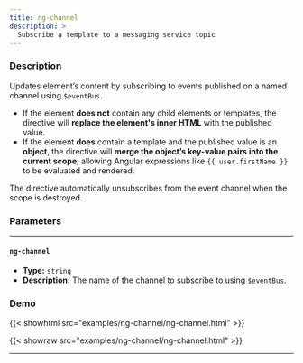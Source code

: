 ```yaml
---
title: ng-channel
description: >
  Subscribe a template to a messaging service topic
---
```


### Description

Updates element’s content by subscribing to events published on a named channel
using `$eventBus`.

- If the element **does not** contain any child elements or templates, the
  directive will **replace the element's inner HTML** with the published value.
- If the element **does** contain a template and the published value is an
  **object**, the directive will **merge the object’s key-value pairs into the
  current scope**, allowing Angular expressions like `{{ user.firstName }}` to
  be evaluated and rendered.

The directive automatically unsubscribes from the event channel when the scope
is destroyed.

### Parameters

---

#### `ng-channel`

- **Type:** `string`
- **Description:** The name of the channel to subscribe to using `$eventBus`.

### Demo

{{< showhtml src="examples/ng-channel/ng-channel.html" >}}

{{< showraw src="examples/ng-channel/ng-channel.html" >}}

---
